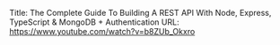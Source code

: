 Title: The Complete Guide To Building A REST API With Node, Express, TypeScript & MongoDB + Authentication
URL: https://www.youtube.com/watch?v=b8ZUb_Okxro
